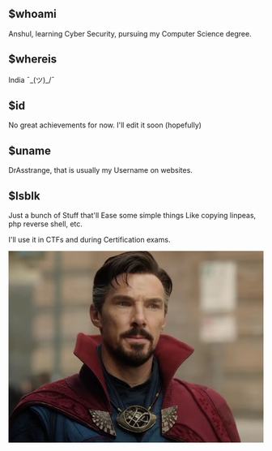$whoami
----------

Anshul, learning Cyber Security, pursuing my Computer Science degree.

$whereis
---------

India  ¯\_(ツ)_/¯

$id
---------

No great achievements for now.
I'll edit it soon (hopefully)


$uname
---------

DrAsstrange, that is usually my Username on websites.


$lsblk
---------

Just a bunch of Stuff that'll Ease some simple things Like copying linpeas, php reverse shell, etc.

I'll use it in CTFs and during Certification exams.



![Alt text](drstrange.webp?raw=true "Title")
